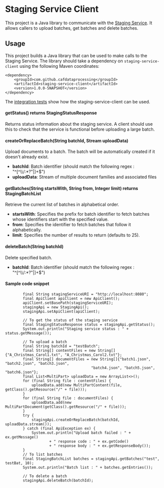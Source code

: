 # Staging Service Client

This project is a Java library to communicate with the [Staging Service](../staging-service). It allows callers to upload batches, get batches and delete batches. 

## Usage

This project builds a Java library that can be used to make calls to the Staging Service. The library should take a dependency on `staging-service-client` using the following Maven coordinates:

    <dependency>
        <groupId>com.github.cafdataprocessing</groupId>
        <artifactId>staging-service-client</artifactId>
        <version>1.0.0-SNAPSHOT</version>
    </dependency>

The [integration tests](../staging-service-acceptance-tests) show how the staging-service-client can be used.

#### getStatus() returns StagingStatusResponse
Returns status information about the staging service. A client should use this to check that the service is functional before uploading a large batch.

#### createOrReplaceBatch(String batchId, Stream<MultiPart> uploadData)
Upload documents to a batch. The batch will be automatically created if it doesn't already exist.

- **batchId**: Batch identifier (should match the following regex : "^[^\\\\/:*?\"|]+$")
- **uploadData**: Stream of multiple document families and associated files

#### getBatches(String startsWith, String from, Integer limit) returns StagingBatchList
Retrieve the current list of batches in alphabetical order.

- **startsWith**: Specifies the prefix for batch identifier to fetch batches whose identifiers start with the specified value.
- **from**: Specifies the identifier to fetch batches that follow it alphabetically.
- **limit**: Specifies the number of results to return (defaults to 25).

#### deleteBatch(String batchId)
Delete specified batch.

- **batchId**: Batch identifier (should match the following regex : "^[^\\\\/:*?\"|]+$")

#### Sample code snippet
```
        final String stagingServiceURI = "http://localhost:8080";
        final ApiClient apiClient = new ApiClient();
        apiClient.setBasePath(stagingServiceURI);
        stagingApi = new StagingApi();
        stagingApi.setApiClient(apiClient);
        
        // To get the status of the staging service
        final StagingStatusResponse status = stagingApi.getStatus();
        System.out.println("Staging service status : " + status.getMessage());
        
        // To upload a batch
        final String batchId = "testBatch";
        final String[] contentFiles = new String[]{"A_Christmas_Carol1.txt", "A_Christmas_Carol2.txt"};
        final String[] documentFiles = new String[]{"batch1.json", "batch2.json", "batch3.json", 
                                       "batch4.json", "batch5.json", "batch6.json"};
        final List<MultiPart> uploadData = new ArrayList<>();
        for (final String file : contentFiles) {
            uploadData.add(new MultiPartContent(file, getClass().getResource("/" + file)));
        }
        for (final String file : documentFiles) {
            uploadData.add(new MultiPartDocument(getClass().getResource("/" + file)));
        }
        try {
            stagingApi.createOrReplaceBatch(batchId, uploadData.stream());
        } catch (final ApiException ex) {
            System.out.println("Upload batch failed : " + ex.getMessage()
                    + " response code : " + ex.getCode()
                    + " response body : " + ex.getResponseBody());
        }
        // To list batches
        final StagingBatchList batches = stagingApi.getBatches("test", testBat, 10);
        System.out.println("Batch list : " + batches.getEntries());
        
        // To delete a batch
        stagingApi.deleteBatch(batchId);
        
```